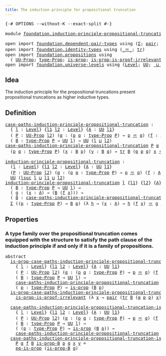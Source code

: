 ```yaml
---
title: The induction principle for propositional truncation
---
```


<pre class="Agda"><a id="78" class="Symbol">{-#</a> <a id="82" class="Keyword">OPTIONS</a> <a id="90" class="Pragma">--without-K</a> <a id="102" class="Pragma">--exact-split</a> <a id="116" class="Symbol">#-}</a>

<a id="121" class="Keyword">module</a> <a id="128" href="foundation.induction-principle-propositional-truncation.html" class="Module">foundation.induction-principle-propositional-truncation</a> <a id="184" class="Keyword">where</a>

<a id="191" class="Keyword">open</a> <a id="196" class="Keyword">import</a> <a id="203" href="foundation.dependent-pair-types.html" class="Module">foundation.dependent-pair-types</a> <a id="235" class="Keyword">using</a> <a id="241" class="Symbol">(</a><a id="242" href="foundation-core.dependent-pair-types.html#515" class="Record">Σ</a><a id="243" class="Symbol">;</a> <a id="245" href="foundation-core.dependent-pair-types.html#588" class="InductiveConstructor">pair</a><a id="249" class="Symbol">;</a> <a id="251" href="foundation-core.dependent-pair-types.html#605" class="Field">pr1</a><a id="254" class="Symbol">;</a> <a id="256" href="foundation-core.dependent-pair-types.html#617" class="Field">pr2</a><a id="259" class="Symbol">)</a>
<a id="261" class="Keyword">open</a> <a id="266" class="Keyword">import</a> <a id="273" href="foundation.identity-types.html" class="Module">foundation.identity-types</a> <a id="299" class="Keyword">using</a> <a id="305" class="Symbol">(</a><a id="306" href="foundation-core.identity-types.html#1865" class="Function Operator">_＝_</a><a id="309" class="Symbol">;</a> <a id="311" href="foundation-core.identity-types.html#5702" class="Function">tr</a><a id="313" class="Symbol">)</a>
<a id="315" class="Keyword">open</a> <a id="320" class="Keyword">import</a> <a id="327" href="foundation.propositions.html" class="Module">foundation.propositions</a> <a id="351" class="Keyword">using</a>
  <a id="359" class="Symbol">(</a> <a id="361" href="foundation-core.propositions.html#1393" class="Function">UU-Prop</a><a id="368" class="Symbol">;</a> <a id="370" href="foundation-core.propositions.html#1495" class="Function">type-Prop</a><a id="379" class="Symbol">;</a> <a id="381" href="foundation-core.propositions.html#1309" class="Function">is-prop</a><a id="388" class="Symbol">;</a> <a id="390" href="foundation-core.propositions.html#3220" class="Function">is-prop-is-proof-irrelevant</a><a id="417" class="Symbol">;</a> <a id="419" href="foundation-core.propositions.html#2719" class="Function">eq-is-prop</a><a id="429" class="Symbol">)</a>
<a id="431" class="Keyword">open</a> <a id="436" class="Keyword">import</a> <a id="443" href="foundation.universe-levels.html" class="Module">foundation.universe-levels</a> <a id="470" class="Keyword">using</a> <a id="476" class="Symbol">(</a><a id="477" href="Agda.Primitive.html#597" class="Postulate">Level</a><a id="482" class="Symbol">;</a> <a id="484" href="foundation-core.universe-levels.html#235" class="Primitive">UU</a><a id="486" class="Symbol">;</a> <a id="488" href="Agda.Primitive.html#810" class="Primitive Operator">_⊔_</a><a id="491" class="Symbol">;</a> <a id="493" href="Agda.Primitive.html#780" class="Primitive">lsuc</a><a id="497" class="Symbol">)</a>
</pre>
## Idea

The induction principle for the propositional truncations present propositional truncations as higher inductive types.

## Definition

<pre class="Agda"><a id="case-paths-induction-principle-propositional-truncation"></a><a id="656" href="foundation.induction-principle-propositional-truncation.html#656" class="Function">case-paths-induction-principle-propositional-truncation</a> <a id="712" class="Symbol">:</a>
  <a id="716" class="Symbol">{</a> <a id="718" href="foundation.induction-principle-propositional-truncation.html#718" class="Bound">l</a> <a id="720" class="Symbol">:</a> <a id="722" href="Agda.Primitive.html#597" class="Postulate">Level</a><a id="727" class="Symbol">}</a> <a id="729" class="Symbol">{</a><a id="730" href="foundation.induction-principle-propositional-truncation.html#730" class="Bound">l1</a> <a id="733" href="foundation.induction-principle-propositional-truncation.html#733" class="Bound">l2</a> <a id="736" class="Symbol">:</a> <a id="738" href="Agda.Primitive.html#597" class="Postulate">Level</a><a id="743" class="Symbol">}</a> <a id="745" class="Symbol">{</a><a id="746" href="foundation.induction-principle-propositional-truncation.html#746" class="Bound">A</a> <a id="748" class="Symbol">:</a> <a id="750" href="foundation-core.universe-levels.html#235" class="Primitive">UU</a> <a id="753" href="foundation.induction-principle-propositional-truncation.html#730" class="Bound">l1</a><a id="755" class="Symbol">}</a>
  <a id="759" class="Symbol">(</a> <a id="761" href="foundation.induction-principle-propositional-truncation.html#761" class="Bound">P</a> <a id="763" class="Symbol">:</a> <a id="765" href="foundation-core.propositions.html#1393" class="Function">UU-Prop</a> <a id="773" href="foundation.induction-principle-propositional-truncation.html#733" class="Bound">l2</a><a id="775" class="Symbol">)</a> <a id="777" class="Symbol">(</a><a id="778" href="foundation.induction-principle-propositional-truncation.html#778" class="Bound">α</a> <a id="780" class="Symbol">:</a> <a id="782" class="Symbol">(</a><a id="783" href="foundation.induction-principle-propositional-truncation.html#783" class="Bound">p</a> <a id="785" href="foundation.induction-principle-propositional-truncation.html#785" class="Bound">q</a> <a id="787" class="Symbol">:</a> <a id="789" href="foundation-core.propositions.html#1495" class="Function">type-Prop</a> <a id="799" href="foundation.induction-principle-propositional-truncation.html#761" class="Bound">P</a><a id="800" class="Symbol">)</a> <a id="802" class="Symbol">→</a> <a id="804" href="foundation.induction-principle-propositional-truncation.html#783" class="Bound">p</a> <a id="806" href="foundation-core.identity-types.html#1865" class="Function Operator">＝</a> <a id="808" href="foundation.induction-principle-propositional-truncation.html#785" class="Bound">q</a><a id="809" class="Symbol">)</a> <a id="811" class="Symbol">(</a><a id="812" href="foundation.induction-principle-propositional-truncation.html#812" class="Bound">f</a> <a id="814" class="Symbol">:</a> <a id="816" href="foundation.induction-principle-propositional-truncation.html#746" class="Bound">A</a> <a id="818" class="Symbol">→</a> <a id="820" href="foundation-core.propositions.html#1495" class="Function">type-Prop</a> <a id="830" href="foundation.induction-principle-propositional-truncation.html#761" class="Bound">P</a><a id="831" class="Symbol">)</a> <a id="833" class="Symbol">→</a>
  <a id="837" class="Symbol">(</a> <a id="839" href="foundation.induction-principle-propositional-truncation.html#839" class="Bound">B</a> <a id="841" class="Symbol">:</a> <a id="843" href="foundation-core.propositions.html#1495" class="Function">type-Prop</a> <a id="853" href="foundation.induction-principle-propositional-truncation.html#761" class="Bound">P</a> <a id="855" class="Symbol">→</a> <a id="857" href="foundation-core.universe-levels.html#235" class="Primitive">UU</a> <a id="860" href="foundation.induction-principle-propositional-truncation.html#718" class="Bound">l</a><a id="861" class="Symbol">)</a> <a id="863" class="Symbol">→</a> <a id="865" href="foundation-core.universe-levels.html#235" class="Primitive">UU</a> <a id="868" class="Symbol">(</a><a id="869" href="foundation.induction-principle-propositional-truncation.html#718" class="Bound">l</a> <a id="871" href="Agda.Primitive.html#810" class="Primitive Operator">⊔</a> <a id="873" href="foundation.induction-principle-propositional-truncation.html#733" class="Bound">l2</a><a id="875" class="Symbol">)</a>
<a id="877" href="foundation.induction-principle-propositional-truncation.html#656" class="Function">case-paths-induction-principle-propositional-truncation</a> <a id="933" href="foundation.induction-principle-propositional-truncation.html#933" class="Bound">P</a> <a id="935" href="foundation.induction-principle-propositional-truncation.html#935" class="Bound">α</a> <a id="937" href="foundation.induction-principle-propositional-truncation.html#937" class="Bound">f</a> <a id="939" href="foundation.induction-principle-propositional-truncation.html#939" class="Bound">B</a> <a id="941" class="Symbol">=</a>
  <a id="945" class="Symbol">(</a><a id="946" href="foundation.induction-principle-propositional-truncation.html#946" class="Bound">p</a> <a id="948" href="foundation.induction-principle-propositional-truncation.html#948" class="Bound">q</a> <a id="950" class="Symbol">:</a> <a id="952" href="foundation-core.propositions.html#1495" class="Function">type-Prop</a> <a id="962" href="foundation.induction-principle-propositional-truncation.html#933" class="Bound">P</a><a id="963" class="Symbol">)</a> <a id="965" class="Symbol">(</a><a id="966" href="foundation.induction-principle-propositional-truncation.html#966" class="Bound">x</a> <a id="968" class="Symbol">:</a> <a id="970" href="foundation.induction-principle-propositional-truncation.html#939" class="Bound">B</a> <a id="972" href="foundation.induction-principle-propositional-truncation.html#946" class="Bound">p</a><a id="973" class="Symbol">)</a> <a id="975" class="Symbol">(</a><a id="976" href="foundation.induction-principle-propositional-truncation.html#976" class="Bound">y</a> <a id="978" class="Symbol">:</a> <a id="980" href="foundation.induction-principle-propositional-truncation.html#939" class="Bound">B</a> <a id="982" href="foundation.induction-principle-propositional-truncation.html#948" class="Bound">q</a><a id="983" class="Symbol">)</a> <a id="985" class="Symbol">→</a> <a id="987" href="foundation-core.identity-types.html#5702" class="Function">tr</a> <a id="990" href="foundation.induction-principle-propositional-truncation.html#939" class="Bound">B</a> <a id="992" class="Symbol">(</a><a id="993" href="foundation.induction-principle-propositional-truncation.html#935" class="Bound">α</a> <a id="995" href="foundation.induction-principle-propositional-truncation.html#946" class="Bound">p</a> <a id="997" href="foundation.induction-principle-propositional-truncation.html#948" class="Bound">q</a><a id="998" class="Symbol">)</a> <a id="1000" href="foundation.induction-principle-propositional-truncation.html#966" class="Bound">x</a> <a id="1002" href="foundation-core.identity-types.html#1865" class="Function Operator">＝</a> <a id="1004" href="foundation.induction-principle-propositional-truncation.html#976" class="Bound">y</a>
  
<a id="induction-principle-propositional-truncation"></a><a id="1009" href="foundation.induction-principle-propositional-truncation.html#1009" class="Function">induction-principle-propositional-truncation</a> <a id="1054" class="Symbol">:</a>
  <a id="1058" class="Symbol">(</a><a id="1059" href="foundation.induction-principle-propositional-truncation.html#1059" class="Bound">l</a> <a id="1061" class="Symbol">:</a> <a id="1063" href="Agda.Primitive.html#597" class="Postulate">Level</a><a id="1068" class="Symbol">)</a> <a id="1070" class="Symbol">{</a><a id="1071" href="foundation.induction-principle-propositional-truncation.html#1071" class="Bound">l1</a> <a id="1074" href="foundation.induction-principle-propositional-truncation.html#1074" class="Bound">l2</a> <a id="1077" class="Symbol">:</a> <a id="1079" href="Agda.Primitive.html#597" class="Postulate">Level</a><a id="1084" class="Symbol">}</a> <a id="1086" class="Symbol">{</a><a id="1087" href="foundation.induction-principle-propositional-truncation.html#1087" class="Bound">A</a> <a id="1089" class="Symbol">:</a> <a id="1091" href="foundation-core.universe-levels.html#235" class="Primitive">UU</a> <a id="1094" href="foundation.induction-principle-propositional-truncation.html#1071" class="Bound">l1</a><a id="1096" class="Symbol">}</a>
  <a id="1100" class="Symbol">(</a><a id="1101" href="foundation.induction-principle-propositional-truncation.html#1101" class="Bound">P</a> <a id="1103" class="Symbol">:</a> <a id="1105" href="foundation-core.propositions.html#1393" class="Function">UU-Prop</a> <a id="1113" href="foundation.induction-principle-propositional-truncation.html#1074" class="Bound">l2</a><a id="1115" class="Symbol">)</a> <a id="1117" class="Symbol">(</a><a id="1118" href="foundation.induction-principle-propositional-truncation.html#1118" class="Bound">α</a> <a id="1120" class="Symbol">:</a> <a id="1122" class="Symbol">(</a><a id="1123" href="foundation.induction-principle-propositional-truncation.html#1123" class="Bound">p</a> <a id="1125" href="foundation.induction-principle-propositional-truncation.html#1125" class="Bound">q</a> <a id="1127" class="Symbol">:</a> <a id="1129" href="foundation-core.propositions.html#1495" class="Function">type-Prop</a> <a id="1139" href="foundation.induction-principle-propositional-truncation.html#1101" class="Bound">P</a><a id="1140" class="Symbol">)</a> <a id="1142" class="Symbol">→</a> <a id="1144" href="foundation.induction-principle-propositional-truncation.html#1123" class="Bound">p</a> <a id="1146" href="foundation-core.identity-types.html#1865" class="Function Operator">＝</a> <a id="1148" href="foundation.induction-principle-propositional-truncation.html#1125" class="Bound">q</a><a id="1149" class="Symbol">)</a> <a id="1151" class="Symbol">(</a><a id="1152" href="foundation.induction-principle-propositional-truncation.html#1152" class="Bound">f</a> <a id="1154" class="Symbol">:</a> <a id="1156" href="foundation.induction-principle-propositional-truncation.html#1087" class="Bound">A</a> <a id="1158" class="Symbol">→</a> <a id="1160" href="foundation-core.propositions.html#1495" class="Function">type-Prop</a> <a id="1170" href="foundation.induction-principle-propositional-truncation.html#1101" class="Bound">P</a><a id="1171" class="Symbol">)</a> <a id="1173" class="Symbol">→</a>
  <a id="1177" href="foundation-core.universe-levels.html#235" class="Primitive">UU</a> <a id="1180" class="Symbol">(</a><a id="1181" href="Agda.Primitive.html#780" class="Primitive">lsuc</a> <a id="1186" href="foundation.induction-principle-propositional-truncation.html#1059" class="Bound">l</a> <a id="1188" href="Agda.Primitive.html#810" class="Primitive Operator">⊔</a> <a id="1190" href="foundation.induction-principle-propositional-truncation.html#1071" class="Bound">l1</a> <a id="1193" href="Agda.Primitive.html#810" class="Primitive Operator">⊔</a> <a id="1195" href="foundation.induction-principle-propositional-truncation.html#1074" class="Bound">l2</a><a id="1197" class="Symbol">)</a>
<a id="1199" href="foundation.induction-principle-propositional-truncation.html#1009" class="Function">induction-principle-propositional-truncation</a> <a id="1244" href="foundation.induction-principle-propositional-truncation.html#1244" class="Bound">l</a> <a id="1246" class="Symbol">{</a><a id="1247" href="foundation.induction-principle-propositional-truncation.html#1247" class="Bound">l1</a><a id="1249" class="Symbol">}</a> <a id="1251" class="Symbol">{</a><a id="1252" href="foundation.induction-principle-propositional-truncation.html#1252" class="Bound">l2</a><a id="1254" class="Symbol">}</a> <a id="1256" class="Symbol">{</a><a id="1257" href="foundation.induction-principle-propositional-truncation.html#1257" class="Bound">A</a><a id="1258" class="Symbol">}</a> <a id="1260" href="foundation.induction-principle-propositional-truncation.html#1260" class="Bound">P</a> <a id="1262" href="foundation.induction-principle-propositional-truncation.html#1262" class="Bound">α</a> <a id="1264" href="foundation.induction-principle-propositional-truncation.html#1264" class="Bound">f</a> <a id="1266" class="Symbol">=</a>
  <a id="1270" class="Symbol">(</a> <a id="1272" href="foundation.induction-principle-propositional-truncation.html#1272" class="Bound">B</a> <a id="1274" class="Symbol">:</a> <a id="1276" href="foundation-core.propositions.html#1495" class="Function">type-Prop</a> <a id="1286" href="foundation.induction-principle-propositional-truncation.html#1260" class="Bound">P</a> <a id="1288" class="Symbol">→</a> <a id="1290" href="foundation-core.universe-levels.html#235" class="Primitive">UU</a> <a id="1293" href="foundation.induction-principle-propositional-truncation.html#1244" class="Bound">l</a><a id="1294" class="Symbol">)</a> <a id="1296" class="Symbol">→</a>
  <a id="1300" class="Symbol">(</a> <a id="1302" href="foundation.induction-principle-propositional-truncation.html#1302" class="Bound">g</a> <a id="1304" class="Symbol">:</a> <a id="1306" class="Symbol">(</a><a id="1307" href="foundation.induction-principle-propositional-truncation.html#1307" class="Bound">x</a> <a id="1309" class="Symbol">:</a> <a id="1311" href="foundation.induction-principle-propositional-truncation.html#1257" class="Bound">A</a><a id="1312" class="Symbol">)</a> <a id="1314" class="Symbol">→</a> <a id="1316" class="Symbol">(</a><a id="1317" href="foundation.induction-principle-propositional-truncation.html#1272" class="Bound">B</a> <a id="1319" class="Symbol">(</a><a id="1320" href="foundation.induction-principle-propositional-truncation.html#1264" class="Bound">f</a> <a id="1322" href="foundation.induction-principle-propositional-truncation.html#1307" class="Bound">x</a><a id="1323" class="Symbol">)))</a> <a id="1327" class="Symbol">→</a>
  <a id="1331" class="Symbol">(</a> <a id="1333" href="foundation.induction-principle-propositional-truncation.html#1333" class="Bound">β</a> <a id="1335" class="Symbol">:</a> <a id="1337" href="foundation.induction-principle-propositional-truncation.html#656" class="Function">case-paths-induction-principle-propositional-truncation</a> <a id="1393" href="foundation.induction-principle-propositional-truncation.html#1260" class="Bound">P</a> <a id="1395" href="foundation.induction-principle-propositional-truncation.html#1262" class="Bound">α</a> <a id="1397" href="foundation.induction-principle-propositional-truncation.html#1264" class="Bound">f</a> <a id="1399" href="foundation.induction-principle-propositional-truncation.html#1272" class="Bound">B</a><a id="1400" class="Symbol">)</a> <a id="1402" class="Symbol">→</a>
  <a id="1406" href="foundation-core.dependent-pair-types.html#515" class="Record">Σ</a> <a id="1408" class="Symbol">((</a><a id="1410" href="foundation.induction-principle-propositional-truncation.html#1410" class="Bound">p</a> <a id="1412" class="Symbol">:</a> <a id="1414" href="foundation-core.propositions.html#1495" class="Function">type-Prop</a> <a id="1424" href="foundation.induction-principle-propositional-truncation.html#1260" class="Bound">P</a><a id="1425" class="Symbol">)</a> <a id="1427" class="Symbol">→</a> <a id="1429" href="foundation.induction-principle-propositional-truncation.html#1272" class="Bound">B</a> <a id="1431" href="foundation.induction-principle-propositional-truncation.html#1410" class="Bound">p</a><a id="1432" class="Symbol">)</a> <a id="1434" class="Symbol">(λ</a> <a id="1437" href="foundation.induction-principle-propositional-truncation.html#1437" class="Bound">h</a> <a id="1439" class="Symbol">→</a> <a id="1441" class="Symbol">(</a><a id="1442" href="foundation.induction-principle-propositional-truncation.html#1442" class="Bound">x</a> <a id="1444" class="Symbol">:</a> <a id="1446" href="foundation.induction-principle-propositional-truncation.html#1257" class="Bound">A</a><a id="1447" class="Symbol">)</a> <a id="1449" class="Symbol">→</a> <a id="1451" href="foundation.induction-principle-propositional-truncation.html#1437" class="Bound">h</a> <a id="1453" class="Symbol">(</a><a id="1454" href="foundation.induction-principle-propositional-truncation.html#1264" class="Bound">f</a> <a id="1456" href="foundation.induction-principle-propositional-truncation.html#1442" class="Bound">x</a><a id="1457" class="Symbol">)</a> <a id="1459" href="foundation-core.identity-types.html#1865" class="Function Operator">＝</a> <a id="1461" href="foundation.induction-principle-propositional-truncation.html#1302" class="Bound">g</a> <a id="1463" href="foundation.induction-principle-propositional-truncation.html#1442" class="Bound">x</a><a id="1464" class="Symbol">)</a>
</pre>
## Properties

### A type family over the propositional truncation comes equipped with the structure to satisfy the path clause of the induction principle if and only if it is a family of propositions.

<pre class="Agda"><a id="1682" class="Keyword">abstract</a>
  <a id="is-prop-case-paths-induction-principle-propositional-truncation"></a><a id="1693" href="foundation.induction-principle-propositional-truncation.html#1693" class="Function">is-prop-case-paths-induction-principle-propositional-truncation</a> <a id="1757" class="Symbol">:</a>
    <a id="1763" class="Symbol">{</a> <a id="1765" href="foundation.induction-principle-propositional-truncation.html#1765" class="Bound">l</a> <a id="1767" class="Symbol">:</a> <a id="1769" href="Agda.Primitive.html#597" class="Postulate">Level</a><a id="1774" class="Symbol">}</a> <a id="1776" class="Symbol">{</a><a id="1777" href="foundation.induction-principle-propositional-truncation.html#1777" class="Bound">l1</a> <a id="1780" href="foundation.induction-principle-propositional-truncation.html#1780" class="Bound">l2</a> <a id="1783" class="Symbol">:</a> <a id="1785" href="Agda.Primitive.html#597" class="Postulate">Level</a><a id="1790" class="Symbol">}</a> <a id="1792" class="Symbol">{</a><a id="1793" href="foundation.induction-principle-propositional-truncation.html#1793" class="Bound">A</a> <a id="1795" class="Symbol">:</a> <a id="1797" href="foundation-core.universe-levels.html#235" class="Primitive">UU</a> <a id="1800" href="foundation.induction-principle-propositional-truncation.html#1777" class="Bound">l1</a><a id="1802" class="Symbol">}</a>
    <a id="1808" class="Symbol">(</a> <a id="1810" href="foundation.induction-principle-propositional-truncation.html#1810" class="Bound">P</a> <a id="1812" class="Symbol">:</a> <a id="1814" href="foundation-core.propositions.html#1393" class="Function">UU-Prop</a> <a id="1822" href="foundation.induction-principle-propositional-truncation.html#1780" class="Bound">l2</a><a id="1824" class="Symbol">)</a> <a id="1826" class="Symbol">(</a><a id="1827" href="foundation.induction-principle-propositional-truncation.html#1827" class="Bound">α</a> <a id="1829" class="Symbol">:</a> <a id="1831" class="Symbol">(</a><a id="1832" href="foundation.induction-principle-propositional-truncation.html#1832" class="Bound">p</a> <a id="1834" href="foundation.induction-principle-propositional-truncation.html#1834" class="Bound">q</a> <a id="1836" class="Symbol">:</a> <a id="1838" href="foundation-core.propositions.html#1495" class="Function">type-Prop</a> <a id="1848" href="foundation.induction-principle-propositional-truncation.html#1810" class="Bound">P</a><a id="1849" class="Symbol">)</a> <a id="1851" class="Symbol">→</a> <a id="1853" href="foundation.induction-principle-propositional-truncation.html#1832" class="Bound">p</a> <a id="1855" href="foundation-core.identity-types.html#1865" class="Function Operator">＝</a> <a id="1857" href="foundation.induction-principle-propositional-truncation.html#1834" class="Bound">q</a><a id="1858" class="Symbol">)</a> <a id="1860" class="Symbol">(</a><a id="1861" href="foundation.induction-principle-propositional-truncation.html#1861" class="Bound">f</a> <a id="1863" class="Symbol">:</a> <a id="1865" href="foundation.induction-principle-propositional-truncation.html#1793" class="Bound">A</a> <a id="1867" class="Symbol">→</a> <a id="1869" href="foundation-core.propositions.html#1495" class="Function">type-Prop</a> <a id="1879" href="foundation.induction-principle-propositional-truncation.html#1810" class="Bound">P</a><a id="1880" class="Symbol">)</a> <a id="1882" class="Symbol">→</a>
    <a id="1888" class="Symbol">(</a> <a id="1890" href="foundation.induction-principle-propositional-truncation.html#1890" class="Bound">B</a> <a id="1892" class="Symbol">:</a> <a id="1894" href="foundation-core.propositions.html#1495" class="Function">type-Prop</a> <a id="1904" href="foundation.induction-principle-propositional-truncation.html#1810" class="Bound">P</a> <a id="1906" class="Symbol">→</a> <a id="1908" href="foundation-core.universe-levels.html#235" class="Primitive">UU</a> <a id="1911" href="foundation.induction-principle-propositional-truncation.html#1765" class="Bound">l</a><a id="1912" class="Symbol">)</a> <a id="1914" class="Symbol">→</a>
    <a id="1920" href="foundation.induction-principle-propositional-truncation.html#656" class="Function">case-paths-induction-principle-propositional-truncation</a> <a id="1976" href="foundation.induction-principle-propositional-truncation.html#1810" class="Bound">P</a> <a id="1978" href="foundation.induction-principle-propositional-truncation.html#1827" class="Bound">α</a> <a id="1980" href="foundation.induction-principle-propositional-truncation.html#1861" class="Bound">f</a> <a id="1982" href="foundation.induction-principle-propositional-truncation.html#1890" class="Bound">B</a> <a id="1984" class="Symbol">→</a>
    <a id="1990" class="Symbol">(</a> <a id="1992" href="foundation.induction-principle-propositional-truncation.html#1992" class="Bound">p</a> <a id="1994" class="Symbol">:</a> <a id="1996" href="foundation-core.propositions.html#1495" class="Function">type-Prop</a> <a id="2006" href="foundation.induction-principle-propositional-truncation.html#1810" class="Bound">P</a><a id="2007" class="Symbol">)</a> <a id="2009" class="Symbol">→</a> <a id="2011" href="foundation-core.propositions.html#1309" class="Function">is-prop</a> <a id="2019" class="Symbol">(</a><a id="2020" href="foundation.induction-principle-propositional-truncation.html#1890" class="Bound">B</a> <a id="2022" href="foundation.induction-principle-propositional-truncation.html#1992" class="Bound">p</a><a id="2023" class="Symbol">)</a>
  <a id="2027" href="foundation.induction-principle-propositional-truncation.html#1693" class="Function">is-prop-case-paths-induction-principle-propositional-truncation</a> <a id="2091" href="foundation.induction-principle-propositional-truncation.html#2091" class="Bound">P</a> <a id="2093" href="foundation.induction-principle-propositional-truncation.html#2093" class="Bound">α</a> <a id="2095" href="foundation.induction-principle-propositional-truncation.html#2095" class="Bound">f</a> <a id="2097" href="foundation.induction-principle-propositional-truncation.html#2097" class="Bound">B</a> <a id="2099" href="foundation.induction-principle-propositional-truncation.html#2099" class="Bound">β</a> <a id="2101" href="foundation.induction-principle-propositional-truncation.html#2101" class="Bound">p</a> <a id="2103" class="Symbol">=</a>
    <a id="2109" href="foundation-core.propositions.html#3220" class="Function">is-prop-is-proof-irrelevant</a> <a id="2137" class="Symbol">(λ</a> <a id="2140" href="foundation.induction-principle-propositional-truncation.html#2140" class="Bound">x</a> <a id="2142" class="Symbol">→</a> <a id="2144" href="foundation-core.dependent-pair-types.html#588" class="InductiveConstructor">pair</a> <a id="2149" class="Symbol">(</a><a id="2150" href="foundation-core.identity-types.html#5702" class="Function">tr</a> <a id="2153" href="foundation.induction-principle-propositional-truncation.html#2097" class="Bound">B</a> <a id="2155" class="Symbol">(</a><a id="2156" href="foundation.induction-principle-propositional-truncation.html#2093" class="Bound">α</a> <a id="2158" href="foundation.induction-principle-propositional-truncation.html#2101" class="Bound">p</a> <a id="2160" href="foundation.induction-principle-propositional-truncation.html#2101" class="Bound">p</a><a id="2161" class="Symbol">)</a> <a id="2163" href="foundation.induction-principle-propositional-truncation.html#2140" class="Bound">x</a><a id="2164" class="Symbol">)</a> <a id="2166" class="Symbol">(</a><a id="2167" href="foundation.induction-principle-propositional-truncation.html#2099" class="Bound">β</a> <a id="2169" href="foundation.induction-principle-propositional-truncation.html#2101" class="Bound">p</a> <a id="2171" href="foundation.induction-principle-propositional-truncation.html#2101" class="Bound">p</a> <a id="2173" href="foundation.induction-principle-propositional-truncation.html#2140" class="Bound">x</a><a id="2174" class="Symbol">))</a>
  
  <a id="case-paths-induction-principle-propositional-truncation-is-prop"></a><a id="2182" href="foundation.induction-principle-propositional-truncation.html#2182" class="Function">case-paths-induction-principle-propositional-truncation-is-prop</a> <a id="2246" class="Symbol">:</a>
    <a id="2252" class="Symbol">{</a> <a id="2254" href="foundation.induction-principle-propositional-truncation.html#2254" class="Bound">l</a> <a id="2256" class="Symbol">:</a> <a id="2258" href="Agda.Primitive.html#597" class="Postulate">Level</a><a id="2263" class="Symbol">}</a> <a id="2265" class="Symbol">{</a><a id="2266" href="foundation.induction-principle-propositional-truncation.html#2266" class="Bound">l1</a> <a id="2269" href="foundation.induction-principle-propositional-truncation.html#2269" class="Bound">l2</a> <a id="2272" class="Symbol">:</a> <a id="2274" href="Agda.Primitive.html#597" class="Postulate">Level</a><a id="2279" class="Symbol">}</a> <a id="2281" class="Symbol">{</a><a id="2282" href="foundation.induction-principle-propositional-truncation.html#2282" class="Bound">A</a> <a id="2284" class="Symbol">:</a> <a id="2286" href="foundation-core.universe-levels.html#235" class="Primitive">UU</a> <a id="2289" href="foundation.induction-principle-propositional-truncation.html#2266" class="Bound">l1</a><a id="2291" class="Symbol">}</a>
    <a id="2297" class="Symbol">(</a> <a id="2299" href="foundation.induction-principle-propositional-truncation.html#2299" class="Bound">P</a> <a id="2301" class="Symbol">:</a> <a id="2303" href="foundation-core.propositions.html#1393" class="Function">UU-Prop</a> <a id="2311" href="foundation.induction-principle-propositional-truncation.html#2269" class="Bound">l2</a><a id="2313" class="Symbol">)</a> <a id="2315" class="Symbol">(</a><a id="2316" href="foundation.induction-principle-propositional-truncation.html#2316" class="Bound">α</a> <a id="2318" class="Symbol">:</a> <a id="2320" class="Symbol">(</a><a id="2321" href="foundation.induction-principle-propositional-truncation.html#2321" class="Bound">p</a> <a id="2323" href="foundation.induction-principle-propositional-truncation.html#2323" class="Bound">q</a> <a id="2325" class="Symbol">:</a> <a id="2327" href="foundation-core.propositions.html#1495" class="Function">type-Prop</a> <a id="2337" href="foundation.induction-principle-propositional-truncation.html#2299" class="Bound">P</a><a id="2338" class="Symbol">)</a> <a id="2340" class="Symbol">→</a> <a id="2342" href="foundation.induction-principle-propositional-truncation.html#2321" class="Bound">p</a> <a id="2344" href="foundation-core.identity-types.html#1865" class="Function Operator">＝</a> <a id="2346" href="foundation.induction-principle-propositional-truncation.html#2323" class="Bound">q</a><a id="2347" class="Symbol">)</a> <a id="2349" class="Symbol">(</a><a id="2350" href="foundation.induction-principle-propositional-truncation.html#2350" class="Bound">f</a> <a id="2352" class="Symbol">:</a> <a id="2354" href="foundation.induction-principle-propositional-truncation.html#2282" class="Bound">A</a> <a id="2356" class="Symbol">→</a> <a id="2358" href="foundation-core.propositions.html#1495" class="Function">type-Prop</a> <a id="2368" href="foundation.induction-principle-propositional-truncation.html#2299" class="Bound">P</a><a id="2369" class="Symbol">)</a> <a id="2371" class="Symbol">→</a>
    <a id="2377" class="Symbol">(</a> <a id="2379" href="foundation.induction-principle-propositional-truncation.html#2379" class="Bound">B</a> <a id="2381" class="Symbol">:</a> <a id="2383" href="foundation-core.propositions.html#1495" class="Function">type-Prop</a> <a id="2393" href="foundation.induction-principle-propositional-truncation.html#2299" class="Bound">P</a> <a id="2395" class="Symbol">→</a> <a id="2397" href="foundation-core.universe-levels.html#235" class="Primitive">UU</a> <a id="2400" href="foundation.induction-principle-propositional-truncation.html#2254" class="Bound">l</a><a id="2401" class="Symbol">)</a> <a id="2403" class="Symbol">→</a>
    <a id="2409" class="Symbol">(</a> <a id="2411" class="Symbol">(</a><a id="2412" href="foundation.induction-principle-propositional-truncation.html#2412" class="Bound">p</a> <a id="2414" class="Symbol">:</a> <a id="2416" href="foundation-core.propositions.html#1495" class="Function">type-Prop</a> <a id="2426" href="foundation.induction-principle-propositional-truncation.html#2299" class="Bound">P</a><a id="2427" class="Symbol">)</a> <a id="2429" class="Symbol">→</a> <a id="2431" href="foundation-core.propositions.html#1309" class="Function">is-prop</a> <a id="2439" class="Symbol">(</a><a id="2440" href="foundation.induction-principle-propositional-truncation.html#2379" class="Bound">B</a> <a id="2442" href="foundation.induction-principle-propositional-truncation.html#2412" class="Bound">p</a><a id="2443" class="Symbol">))</a> <a id="2446" class="Symbol">→</a>
    <a id="2452" href="foundation.induction-principle-propositional-truncation.html#656" class="Function">case-paths-induction-principle-propositional-truncation</a> <a id="2508" href="foundation.induction-principle-propositional-truncation.html#2299" class="Bound">P</a> <a id="2510" href="foundation.induction-principle-propositional-truncation.html#2316" class="Bound">α</a> <a id="2512" href="foundation.induction-principle-propositional-truncation.html#2350" class="Bound">f</a> <a id="2514" href="foundation.induction-principle-propositional-truncation.html#2379" class="Bound">B</a>
  <a id="2518" href="foundation.induction-principle-propositional-truncation.html#2182" class="Function">case-paths-induction-principle-propositional-truncation-is-prop</a>
    <a id="2586" href="foundation.induction-principle-propositional-truncation.html#2586" class="Bound">P</a> <a id="2588" href="foundation.induction-principle-propositional-truncation.html#2588" class="Bound">α</a> <a id="2590" href="foundation.induction-principle-propositional-truncation.html#2590" class="Bound">f</a> <a id="2592" href="foundation.induction-principle-propositional-truncation.html#2592" class="Bound">B</a> <a id="2594" href="foundation.induction-principle-propositional-truncation.html#2594" class="Bound">is-prop-B</a> <a id="2604" href="foundation.induction-principle-propositional-truncation.html#2604" class="Bound">p</a> <a id="2606" href="foundation.induction-principle-propositional-truncation.html#2606" class="Bound">q</a> <a id="2608" href="foundation.induction-principle-propositional-truncation.html#2608" class="Bound">x</a> <a id="2610" href="foundation.induction-principle-propositional-truncation.html#2610" class="Bound">y</a> <a id="2612" class="Symbol">=</a>
    <a id="2618" href="foundation-core.propositions.html#2719" class="Function">eq-is-prop</a> <a id="2629" class="Symbol">(</a><a id="2630" href="foundation.induction-principle-propositional-truncation.html#2594" class="Bound">is-prop-B</a> <a id="2640" href="foundation.induction-principle-propositional-truncation.html#2606" class="Bound">q</a><a id="2641" class="Symbol">)</a>
</pre>